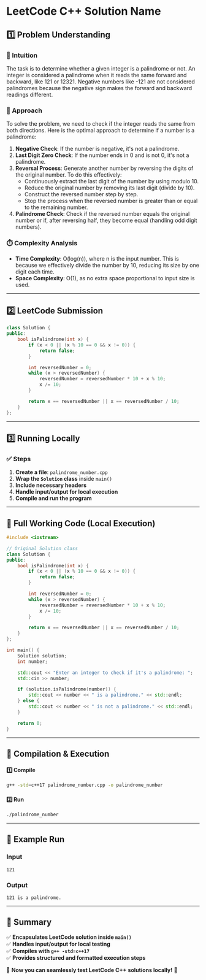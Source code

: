 # **LeetCode C++ Solution Name**  

## **1️⃣ Problem Understanding**  
### **📌 Intuition**  
The task is to determine whether a given integer is a palindrome or not. An integer is considered a palindrome when it reads the same forward and backward, like 121 or 12321. Negative numbers like -121 are not considered palindromes because the negative sign makes the forward and backward readings different.

### **🚀 Approach**  
To solve the problem, we need to check if the integer reads the same from both directions. Here is the optimal approach to determine if a number is a palindrome:

1. **Negative Check**: If the number is negative, it's not a palindrome.
2. **Last Digit Zero Check**: If the number ends in 0 and is not 0, it's not a palindrome.
3. **Reversal Process**: Generate another number by reversing the digits of the original number. To do this effectively:
   - Continuously extract the last digit of the number by using modulo 10.
   - Reduce the original number by removing its last digit (divide by 10).
   - Construct the reversed number step by step.
   - Stop the process when the reversed number is greater than or equal to the remaining number.
4. **Palindrome Check**: Check if the reversed number equals the original number or if, after reversing half, they become equal (handling odd digit numbers).

### **⏱️ Complexity Analysis**  
- **Time Complexity**: O(log(n)), where n is the input number. This is because we effectively divide the number by 10, reducing its size by one digit each time.
- **Space Complexity**: O(1), as no extra space proportional to input size is used.

---  

## **2️⃣ LeetCode Submission**  
```cpp
class Solution {
public:
    bool isPalindrome(int x) {
        if (x < 0 || (x % 10 == 0 && x != 0)) {
            return false;
        }

        int reversedNumber = 0;
        while (x > reversedNumber) {
            reversedNumber = reversedNumber * 10 + x % 10;
            x /= 10;
        }

        return x == reversedNumber || x == reversedNumber / 10;
    }
};
```  

---  

## **3️⃣ Running Locally**  
### **✅ Steps**  
1. **Create a file**: `palindrome_number.cpp`  
2. **Wrap the `Solution` class** inside `main()`  
3. **Include necessary headers**  
4. **Handle input/output for local execution**  
5. **Compile and run the program**  

---  

## **📝 Full Working Code (Local Execution)**  
```cpp
#include <iostream>

// Original Solution class
class Solution {
public:
    bool isPalindrome(int x) {
        if (x < 0 || (x % 10 == 0 && x != 0)) {
            return false;
        }

        int reversedNumber = 0;
        while (x > reversedNumber) {
            reversedNumber = reversedNumber * 10 + x % 10;
            x /= 10;
        }

        return x == reversedNumber || x == reversedNumber / 10;
    }
};

int main() {
    Solution solution;
    int number;

    std::cout << "Enter an integer to check if it's a palindrome: ";
    std::cin >> number;

    if (solution.isPalindrome(number)) {
        std::cout << number << " is a palindrome." << std::endl;
    } else {
        std::cout << number << " is not a palindrome." << std::endl;
    }

    return 0;
}
```  

---  

## **🔧 Compilation & Execution**  
#### **1️⃣ Compile**  
```bash
g++ -std=c++17 palindrome_number.cpp -o palindrome_number
```  

#### **2️⃣ Run**  
```bash
./palindrome_number
```  

---  

## **🎯 Example Run**  
### **Input**  
```
121
```  
### **Output**  
```
121 is a palindrome.
```  

---  

## **📌 Summary**  
✅ **Encapsulates LeetCode solution inside `main()`**  
✅ **Handles input/output for local testing**  
✅ **Compiles with `g++ -std=c++17`**  
✅ **Provides structured and formatted execution steps**  

🚀 **Now you can seamlessly test LeetCode C++ solutions locally!** 🚀